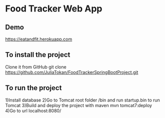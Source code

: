 # Food Tracker Web App
## Demo
https://eatandfit.herokuapp.com
## To install the project
Clone it from GitHub git clone https://github.com/JuliaTokan/FoodTrackerSpringBootProject.git
## To run the project
1)Install database 2)Go to Tomcat root folder /bin and run startup.bin to run Tomcat 3)Build and deploy the project with maven mvn tomcat7:deploy 4)Go to url localhost:8080/
